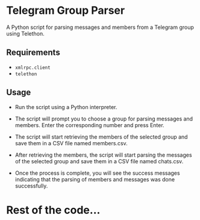 # Telegram Group Parser

A Python script for parsing messages and members from a Telegram group using Telethon.

## Requirements

- `xmlrpc.client`
- `telethon`

## Usage

+ Run the script using a Python interpreter.

+ The script will prompt you to choose a group for parsing messages and members. Enter the corresponding number and press Enter.

+ The script will start retrieving the members of the selected group and save them in a CSV file named members.csv.

+ After retrieving the members, the script will start parsing the messages of the selected group and save them in a CSV file named chats.csv.

+ Once the process is complete, you will see the success messages indicating that the parsing of members and messages was done successfully.

# Rest of the code...
